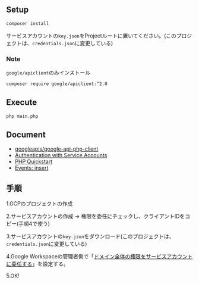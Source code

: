 ## Setup
```bash
composer install
```

サービスアカウントの`key.json`をProjectルートに置いてください。(このプロジェクトは、`credentials.json`に変更している)

### Note
`google/apiclient`のみインストール

```bash
composer require google/apiclient:^2.0
```

## Execute
```bash
php main.php 
```

## Document
- [googleapis/google-api-php-client](https://github.com/googleapis/google-api-php-client)
- [Authentication with Service Accounts](https://github.com/googleapis/google-api-php-client#authentication-with-service-accounts)
- [PHP Quickstart](https://developers.google.com/calendar/quickstart/php)
- [Events: insert](https://developers.google.com/calendar/v3/reference/events/insert)

## 手順
1.GCPのプロジェクトの作成

2.サービスアカウントの作成 → 権限を委任にチェックし、クライアントIDをコピー(手順4で使う)

3.サービスアカウントの`key.json`をダウンロード(このプロジェクトは、`credentials.json`に変更している)

4.Google Workspaceの管理者側で「[ドメイン全体の権限をサービスアカウントに委任する](https://developers.google.com/identity/protocols/oauth2/service-account#delegatingauthority)」を設定する。

5.OK!
